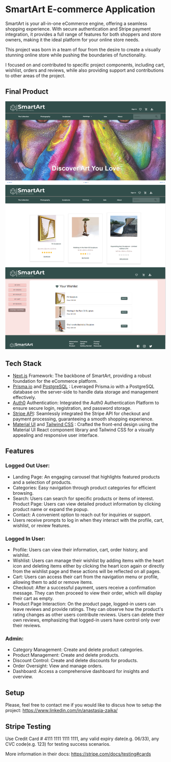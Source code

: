 # SmartArt E-commerce Application

SmartArt is your all-in-one eCommerce engine, offering a seamless shopping experience. With secure authentication and Stripe payment integration, it provides a full range of features for both shoppers and store owners, making it the ideal platform for your online store needs.

This project was born in a team of four from the desire to create a visually stunning online store while pushing the boundaries of functionality. 

I focused on and contributed to specific project components, including cart, wishlist, orders and reviews, while also providing support and contributions to other areas of the project.


## Final Product
![website demonstration](https://github.com/anaProdigy/SmartArt/blob/main/public/docs/sma1.png)
![website demonstration](https://github.com/anaProdigy/SmartArt/blob/main/public/docs/sma2.png)
![website demonstration](https://github.com/anaProdigy/SmartArt/blob/main/public/docs/sma3.png)


## Tech Stack
- [Next.js](https://nextjs.org/) Framework: The backbone of SmartArt, providing a robust foundation for the eCommerce platform.
- [Prisma.io](https://www.prisma.io/docs) and [PostgreSQL](https://www.postgresql.org/) : Leveraged Prisma.io with a PostgreSQL database on the server-side to handle data storage and management effectively.
- [Auth0](https://auth0.com/) Authentication: Integrated the Auth0 Authentication Platform to ensure secure login, registration, and password storage.
- [Stripe API](https://stripe.com/): Seamlessly integrated the Stripe API for checkout and payment processing, guaranteeing a smooth shopping experience.
- [Material UI](https://mui.com/material-ui/)  and [Tailwind CSS](https://tailwindcss.com/) : Crafted the front-end design using the Material UI React component library and Tailwind CSS for a visually appealing and responsive user interface.

## Features

### Logged Out User:
- Landing Page: An engaging carousel that highlights featured products and a selection of products. 
- Categories: Easy navigation through product categories for efficient browsing.
- Search: Users can search for specific products or items of interest.
Product Page: Users can view detailed product information by clicking product name or expand the popup.
- Contact: A convenient option to reach out for inquiries or support.
- Users receive prompts to log in when they interact with the profile, cart, wishlist, or review features.



### Logged In User:
- Profile: Users can view their information, cart, order history, and wishlist.
- Wishlist: Users can manage their wishlist by adding items with the heart icon and deleting items either by clicking the heart icon again or directly from the wishlist page and these actions will be reflected on all pages.
- Cart: Users can access their cart from the navigation menu or profile, allowing them to add or remove items.
- Checkout: After a successful payment, users receive a confirmation message. They can then proceed to view their order, which will display their cart as empty.
- Product Page Interaction: On the product page, logged-in users can leave reviews and provide ratings. They can observe how the product's rating changes as other users contribute reviews. Users can delete their own reviews, emphasizing that logged-in users have control only over their reviews.

### Admin:
- Category Management: Create and delete product categories.
- Product Management: Create and delete products.
- Discount Control: Create and delete discounts for products.
- Order Oversight: View and manage orders.
- Dashboard: Access a comprehensive dashboard for insights and overview.


## Setup

Please, feel free to contact me if you would like to discus how to setup the project: <https://www.linkedin.com/in/anastasia-zaika/>



## Stripe Testing

Use Credit Card # 4111 1111 1111 1111, any valid expiry date(e.g. 06/33), any CVC code(e.g. 123) for testing success scenarios. 

More information in their docs: <https://stripe.com/docs/testing#cards>
